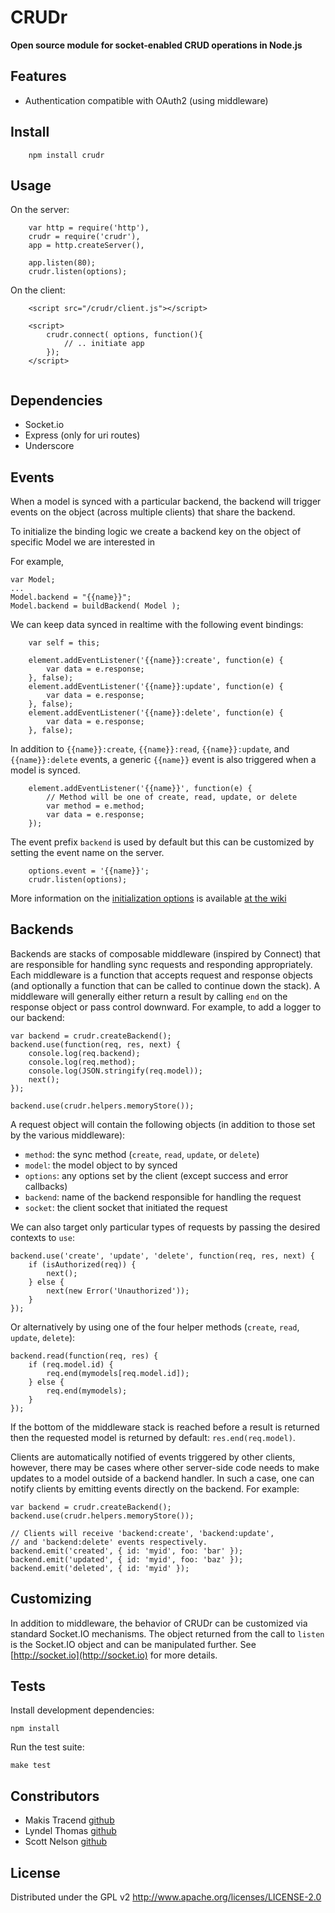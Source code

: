 # CRUDr

__Open source module for socket-enabled CRUD operations in Node.js__


## Features

* Authentication compatible with OAuth2 (using middleware) 


## Install
```
	npm install crudr
```

## Usage

On the server:
```
	var http = require('http'), 
	crudr = require('crudr'), 
	app = http.createServer(),     
	
	app.listen(80);
	crudr.listen(options);
```

On the client:
```
	<script src="/crudr/client.js"></script>
	
	<script>
		crudr.connect( options, function(){ 
			// .. initiate app
		});
	</script>
	
```

## Dependencies 

- Socket.io
- Express (only for uri routes)
- Underscore



## Events

When a model is synced with a particular backend, the backend will trigger events
on the object (across multiple clients) that share the backend. 

To initialize the binding logic we create a backend key on the object of specific Model we are interested in


For example, 

```
var Model;
...
Model.backend = "{{name}}";
Model.backend = buildBackend( Model );
```

We can keep data synced in realtime with the following event bindings:

```
	var self = this;
	
	element.addEventListener('{{name}}:create', function(e) {
		var data = e.response;
	}, false);
	element.addEventListener('{{name}}:update', function(e) {
		var data = e.response;
	}, false);
	element.addEventListener('{{name}}:delete', function(e) {
		var data = e.response;
	}, false);
```

In addition to `{{name}}:create`, `{{name}}:read`, `{{name}}:update`, and `{{name}}:delete`
events, a generic `{{name}}` event is also triggered when a model is synced.
```	
	element.addEventListener('{{name}}', function(e) {
		// Method will be one of create, read, update, or delete
		var method = e.method;
		var data = e.response;
	});
```   
The event prefix `backend` is used by default but this can be customized by setting the
event name on the server.
```
	options.event = '{{name}}';
	crudr.listen(options);
```
More information on the [initialization options](https://github.com/makesites/crudr/wiki/Initialization-Options) is available [at the wiki](https://github.com/makesites/crudr/wiki/Initialization-Options)

## Backends

Backends are stacks of composable middleware (inspired by Connect) that are responsible
for handling sync requests and responding appropriately.  Each middleware is a function
that accepts request and response objects (and optionally a function that can be called
to continue down the stack).  A middleware will generally either return a result by
calling `end` on the response object or pass control downward.  For example, to add a
logger to our backend:

    var backend = crudr.createBackend();
    backend.use(function(req, res, next) {
        console.log(req.backend);
        console.log(req.method);
        console.log(JSON.stringify(req.model));
        next();
    });
    
    backend.use(crudr.helpers.memoryStore());
    
A request object will contain the following objects (in addition to those set by
the various middleware):

* `method`: the sync method (`create`, `read`, `update`, or `delete`)
* `model`: the model object to by synced
* `options`: any options set by the client (except success and error callbacks)
* `backend`: name of the backend responsible for handling the request
* `socket`: the client socket that initiated the request
    
We can also target only particular types of requests by passing the desired contexts to `use`:

    backend.use('create', 'update', 'delete', function(req, res, next) {
        if (isAuthorized(req)) {
            next();
        } else {
            next(new Error('Unauthorized'));
        }
    });
    
Or alternatively by using one of the four helper methods (`create`, `read`, `update`, `delete`):

    backend.read(function(req, res) {
        if (req.model.id) {
            req.end(mymodels[req.model.id]);
        } else {
            req.end(mymodels);
        }
    });
    
If the bottom of the middleware stack is reached before a result is returned then the requested
model is returned by default: `res.end(req.model)`. 

Clients are automatically notified of events triggered by other clients, however, there may
be cases where other server-side code needs to make updates to a model outside of a backend
handler.  In such a case, one can notify clients by emitting events directly on the backend.
For example:

    var backend = crudr.createBackend();
    backend.use(crudr.helpers.memoryStore());
    
    // Clients will receive 'backend:create', 'backend:update',
    // and 'backend:delete' events respectively.
    backend.emit('created', { id: 'myid', foo: 'bar' });
    backend.emit('updated', { id: 'myid', foo: 'baz' });
    backend.emit('deleted', { id: 'myid' });
 
    
## Customizing

In addition to middleware, the behavior of CRUDr can be customized via standard Socket.IO
mechanisms.  The object returned from the call to `listen` is the Socket.IO object and can be
manipulated further.  See [http://socket.io](http://socket.io) for more details.

## Tests

Install development dependencies:

    npm install
    
Run the test suite:

    make test
	

## Constributors

*	Makis Tracend
[github](http://github.com/tracend "Github account")
*	Lyndel Thomas
[github](https://github.com/ryndel "Github account")
*	Scott Nelson
[github](https://github.com/scttnlsn "Github account")


## License 

Distributed under the GPL v2
http://www.apache.org/licenses/LICENSE-2.0
